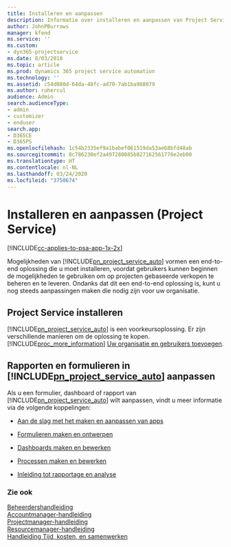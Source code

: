```yaml
---
title: Installeren en aanpassen
description: Informatie over installeren en aanpassen van Project Service
author: JohnPBurrows
manager: kfend
ms.service: ''
ms.custom:
- dyn365-projectservice
ms.date: 8/03/2018
ms.topic: article
ms.prod: dynamics 365 project service automation
ms.technology: ''
ms.assetid: c54d080d-64da-48fc-ad70-7ab1ba988079
ms.author: ruhercul
audience: Admin
search.audienceType:
- admin
- customizer
- enduser
search.app:
- D365CE
- D365PS
ms.openlocfilehash: 1c54b2335ef9a1babef061519da53ae68bfd48ab
ms.sourcegitcommit: 8c786230ef2a497280885b827162561776e2eb00
ms.translationtype: HT
ms.contentlocale: nl-NL
ms.lasthandoff: 03/24/2020
ms.locfileid: "3750674"
---
```

# <a name="install-and-customize-project-service"></a>Installeren en aanpassen (Project Service)

[!INCLUDE[cc-applies-to-psa-app-1x-2x](../includes/cc-applies-to-psa-app-1x-2x.md)]

Mogelijkheden van [!INCLUDE[pn_project_service_auto](../includes/pn-project-service-auto.md)] vormen een end-to-end oplossing die u moet installeren, voordat gebruikers kunnen beginnen de mogelijkheden te gebruiken om op projecten gebaseerde verkopen te beheren en te leveren. Ondanks dat dit een end-to-end oplossing is, kunt u nog steeds aanpassingen maken die nodig zijn voor uw organisatie.  
<!-- TODO: I expect to find the information on how to get and install this here. Please find that and add it here. Same for Project Service.--> 
  
## <a name="install-project-service"></a>Project Service installeren  
 [!INCLUDE[pn_project_service_auto](../includes/pn-project-service-auto.md)] is een voorkeursoplossing. Er zijn verschillende manieren om de oplossing te kopen. [!INCLUDE[proc_more_information](../includes/proc-more-information.md)] [Uw organisatie en gebruikers toevoegen](../admin/onboard-your-organization-and-users-to-dynamics-365-online.md).  
  
## <a name="customize-pn_project_service_auto-forms-and-reports"></a>Rapporten en formulieren in [!INCLUDE[pn_project_service_auto](../includes/pn-project-service-auto.md)] aanpassen  
 Als u een formulier, dashboard of rapport van [!INCLUDE[pn_project_service_auto](../includes/pn-project-service-auto.md)] wilt aanpassen, vindt u meer informatie via de volgende koppelingen:  
  
- [Aan de slag met het maken en aanpassen van apps](../customize/getting-started-customization.md)  
  
- [Formulieren maken en ontwerpen](../customize/create-design-forms.md)  
  
- [Dashboards maken en bewerken](../customize/create-edit-dashboards.md)  
  
- [Processen maken en bewerken](../customize/guide-staff-through-common-tasks-processes.md)  
  
- [Inleiding tot rapportage en analyse](../analytics/reporting-analytics-with-dynamics-365.md)  
  
### <a name="see-also"></a>Zie ook  
 [Beheerdershandleiding](../project-service/admin-guide.md)   
 [Accountmanager-handleiding](../project-service/account-manager-guide.md)   
 [Projectmanager-handleiding](../project-service/project-manager-guide.md)   
 [Resourcemanager-handleiding](../project-service/resource-manager-guide.md)   
 [Handleiding Tijd, kosten, en samenwerken](../project-service/time-expense-collaboration-guide.md)
